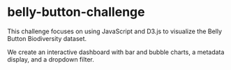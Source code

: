 # belly-button-challenge

This challenge focuses on using JavaScript and D3.js to visualize the Belly Button Biodiversity dataset.

We create an interactive dashboard with bar and bubble charts, a metadata display, and a dropdown filter.